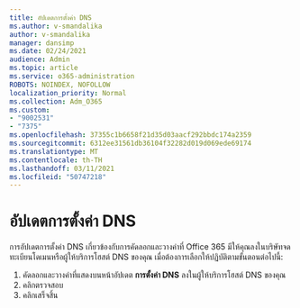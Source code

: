 ```yaml
---
title: อัปเดตการตั้งค่า DNS
ms.author: v-smandalika
author: v-smandalika
manager: dansimp
ms.date: 02/24/2021
audience: Admin
ms.topic: article
ms.service: o365-administration
ROBOTS: NOINDEX, NOFOLLOW
localization_priority: Normal
ms.collection: Adm_O365
ms.custom:
- "9002531"
- "7375"
ms.openlocfilehash: 37355c1b6658f21d35d03aacf292bbdc174a2359
ms.sourcegitcommit: 6312ee31561db36104f32282d019d069ede69174
ms.translationtype: MT
ms.contentlocale: th-TH
ms.lasthandoff: 03/11/2021
ms.locfileid: "50747218"
---
```

# <a name="update-dns-settings"></a>อัปเดตการตั้งค่า DNS

การอัปเดตการตั้งค่า DNS เกี่ยวข้องกับการคัดลอกและวางค่าที่ Office 365 มีให้คุณลงในบริษัทจดทะเบียนโดเมนหรือผู้ให้บริการโฮสต์ DNS ของคุณ เมื่อต้องการเลือกให้ปฏิบัติตามขั้นตอนต่อไปนี้:

1. คัดลอกและวางค่าที่แสดงบนหน้าอัปเดต **การตั้งค่า DNS** ลงในผู้ให้บริการโฮสต์ DNS ของคุณ
2. คลิกตรวจสอบ
3. คลิกเสร็จสิ้น